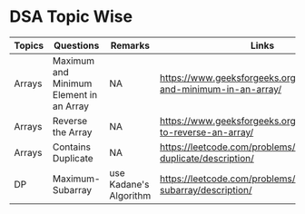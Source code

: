 # DSA Topic Wise

| Topics | Questions                               | Remarks                | Links                                                              |
| ------ | --------------------------------------- | ---------------------- | ------------------------------------------------------------------ |
| Arrays | Maximum and Minimum Element in an Array | NA                     | https://www.geeksforgeeks.org/dsa/maximum-and-minimum-in-an-array/ |
| Arrays | Reverse the Array                       | NA                     | https://www.geeksforgeeks.org/dsa/program-to-reverse-an-array/     |
| Arrays | Contains Duplicate                      | NA                     | https://leetcode.com/problems/contains-duplicate/description/      |
| DP     | Maximum-Subarray                        | use Kadane's Algorithm | https://leetcode.com/problems/maximum-subarray/description/        |
